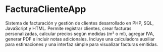 # FacturaClienteApp
Sistema de facturación y gestión de clientes desarrollado en PHP, SQL, JavaScript y HTML. Permite registrar clientes, crear facturas personalizadas, calcular precios según medidas (m² o ml), agregar IVA, generar PDF e incluir notas adicionales. Incluye una calculadora auxiliar para estimaciones y una interfaz simple para visualizar facturas emitidas.
